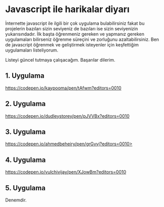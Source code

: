 # Javascript ile harikalar diyarı
İnternette javascript ile ilgili bir çok uygulama bulabilirsiniz fakat bu projelerin bazıları sizin seviyeniz de bazıları ise sizin seviyenizin yukarısındadır. İlk başta öğrenmeniz gereken ve yapmanız gereken uygulamaları bilirseniz öğrenme süreçini ve zorluğunu azaltabilirsiniz. Ben de javascript öğrenmek ve geliştirmek isteyenler için keşfettiğim uygulamaları listeliyorum.

Listeyi güncel tutmaya çalışacağım.
Başarılar dilerim. 

## 1. Uygulama
https://codepen.io/kaypooma/pen/tAfwm?editors=0010

## 2. Uygulama
https://codepen.io/dudleystorey/pen/pJVVBx?editors=0010

## 3. Uygulama
https://codepen.io/ahmedbeheiry/pen/grGvvj?editors=0010>

## 4. Uygulama
https://codepen.io/vulchivijay/pen/XJowBm?editors=0010

## 5. Uygulama
Denemdir. 




